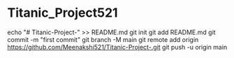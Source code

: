 # Titanic_Project521
echo "# Titanic-Project-" >> README.md git init git add README.md git commit -m "first commit" git branch -M main git remote add origin https://github.com/Meenakshi521/Titanic-Project-.git git push -u origin main
